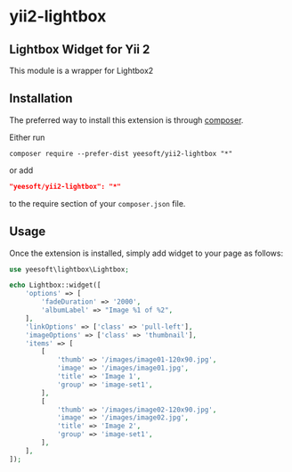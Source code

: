 # yii2-lightbox

## Lightbox Widget for Yii 2

This module is a wrapper for Lightbox2

Installation
------------

The preferred way to install this extension is through [composer](http://getcomposer.org/download/).

Either run

```
composer require --prefer-dist yeesoft/yii2-lightbox "*"
```

or add

```json
"yeesoft/yii2-lightbox": "*"
```

to the require section of your `composer.json` file.

Usage
------------
Once the extension is installed, simply add widget to your page as follows:

```php
use yeesoft\lightbox\Lightbox;

echo Lightbox::widget([
    'options' => [
        'fadeDuration' => '2000',
        'albumLabel' => "Image %1 of %2",
    ],
    'linkOptions' => ['class' => 'pull-left'],
    'imageOptions' => ['class' => 'thumbnail'],
    'items' => [
        [
            'thumb' => '/images/image01-120x90.jpg',
            'image' => '/images/image01.jpg',
            'title' => 'Image 1',
            'group' => 'image-set1',
        ],
        [
            'thumb' => '/images/image02-120x90.jpg',
            'image' => '/images/image02.jpg',
            'title' => 'Image 2',
            'group' => 'image-set1',
        ],
    ],
]);
```

